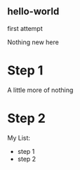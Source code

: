 ## hello-world
first attempt

Nothing new here

# Step 1
A little more of nothing

# Step 2

My List:
* step 1
* step 2
